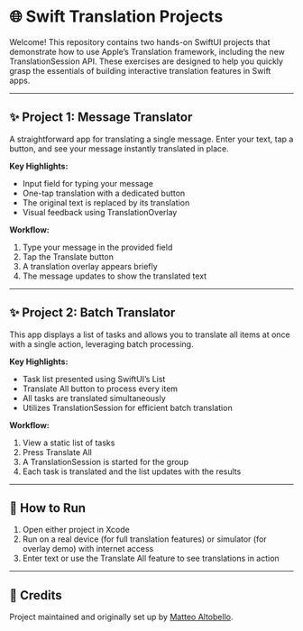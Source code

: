 # 🌐 Swift Translation Projects

Welcome! This repository contains two hands-on SwiftUI projects that demonstrate how to use Apple’s Translation framework, including the new TranslationSession API. These exercises are designed to help you quickly grasp the essentials of building interactive translation features in Swift apps.

---

## ✨ Project 1: Message Translator

A straightforward app for translating a single message. Enter your text, tap a button, and see your message instantly translated in place.

**Key Highlights:**
- Input field for typing your message
- One-tap translation with a dedicated button
- The original text is replaced by its translation
- Visual feedback using TranslationOverlay

**Workflow:**
1. Type your message in the provided field
2. Tap the Translate button
3. A translation overlay appears briefly
4. The message updates to show the translated text

---

## ✨ Project 2: Batch Translator

This app displays a list of tasks and allows you to translate all items at once with a single action, leveraging batch processing.

**Key Highlights:**
- Task list presented using SwiftUI’s List
- Translate All button to process every item
- All tasks are translated simultaneously
- Utilizes TranslationSession for efficient batch translation

**Workflow:**
1. View a static list of tasks
2. Press Translate All
3. A TranslationSession is started for the group
4. Each task is translated and the list updates with the results

---

## 🚦 How to Run

1. Open either project in Xcode
2. Run on a real device (for full translation features) or simulator (for overlay demo) with internet access
3. Enter text or use the Translate All feature to see translations in action

---

## 👤 Credits

Project maintained and originally set up by [Matteo Altobello](https://github.com/matteoaltobello).

